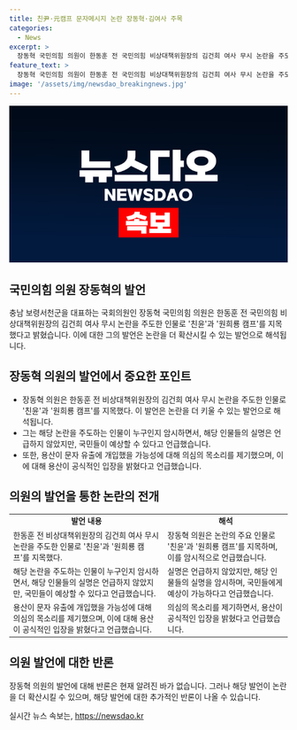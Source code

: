 ```yaml
---
title: 친尹·元캠프 문자메시지 논란 장동혁·김여사 주목
categories:
  - News
excerpt: >
  장동혁 국민의힘 의원이 한동훈 전 국민의힘 비상대책위원장의 김건희 여사 무시 논란을 주도한 사람들을 친윤(친윤석열) 인사와 원희룡 전 국토교통부 장관 캠프로 지목하며 논란에 대해 언급했다. 또한, 용산의 가능한 문자 유출 개입과 관련하여 의견을 밝히고, 한 전 위원장의 행동과 전후 맥락에 대한 설명을 덧붙였다.
feature_text: >
  장동혁 국민의힘 의원이 한동훈 전 국민의힘 비상대책위원장의 김건희 여사 무시 논란을 주도한 사람들을 친윤(친윤석열) 인사와 원희룡 전 국토교통부 장관 캠프로 지목하며 논란에 대해 언급했다. 또한, 용산의 가능한 문자 유출 개입과 관련하여 의견을 밝히고, 한 전 위원장의 행동과 전후 맥락에 대한 설명을 덧붙였다.
image: '/assets/img/newsdao_breakingnews.jpg'
---
```


<p><img src="/assets/img/newsdao_breakingnews.jpg" alt="flaretime 속보" /></p>

<h2 data-ke-size="size26">국민의힘 의원 장동혁의 발언</h2>

<p data-ke-size="size16">충남 보령서천군을 대표하는 국회의원인 장동혁 국민의힘 의원은 한동훈 전 국민의힘 비상대책위원장의 김건희 여사 무시 논란을 주도한 인물로 '친윤'과 '원희룡 캠프'를 지목했다고 밝혔습니다. 이에 대한 그의 발언은 논란을 더 확산시킬 수 있는 발언으로 해석됩니다.</p>

<h2 data-ke-size="size26">장동혁 의원의 발언에서 중요한 포인트</h2>

<ul>
    <li>장동혁 의원은 한동훈 전 비상대책위원장의 김건희 여사 무시 논란을 주도한 인물로 '친윤'과 '원희룡 캠프'를 지목했다. 이 발언은 논란을 더 키울 수 있는 발언으로 해석됩니다.</li>
    <li>그는 해당 논란을 주도하는 인물이 누구인지 암시하면서, 해당 인물들의 실명은 언급하지 않았지만, 국민들이 예상할 수 있다고 언급했습니다.</li>
    <li>또한, 용산이 문자 유출에 개입했을 가능성에 대해 의심의 목소리를 제기했으며, 이에 대해 용산이 공식적인 입장을 밝혔다고 언급했습니다.</li>
</ul>

<h2 data-ke-size="size26">의원의 발언을 통한 논란의 전개</h2>

<table>
    <tr>
        <td style="text-align: center; height: 17px;"><b>발언 내용</b></td>
        <td style="text-align: center; height: 17px;"><b>해석</b></td>
    </tr>
    <tr>
        <td>한동훈 전 비상대책위원장의 김건희 여사 무시 논란을 주도한 인물로 '친윤'과 '원희룡 캠프'를 지목했다.</td>
        <td>장동혁 의원은 논란의 주요 인물로 '친윤'과 '원희룡 캠프'를 지목하며, 이를 암시적으로 언급했습니다.</td>
    </tr>
    <tr>
        <td>해당 논란을 주도하는 인물이 누구인지 암시하면서, 해당 인물들의 실명은 언급하지 않았지만, 국민들이 예상할 수 있다고 언급했습니다.</td>
        <td>실명은 언급하지 않았지만, 해당 인물들의 실명을 암시하며, 국민들에게 예상이 가능하다고 언급했습니다.</td>
    </tr>
    <tr>
        <td>용산이 문자 유출에 개입했을 가능성에 대해 의심의 목소리를 제기했으며, 이에 대해 용산이 공식적인 입장을 밝혔다고 언급했습니다.</td>
        <td>의심의 목소리를 제기하면서, 용산이 공식적인 입장을 밝혔다고 언급했습니다.</td>
    </tr>
</table>

<h2 data-ke-size="size26">의원 발언에 대한 반론</h2>

<p data-ke-size="size16">장동혁 의원의 발언에 대해 반론은 현재 알려진 바가 없습니다. 그러나 해당 발언이 논란을 더 확산시킬 수 있으며, 해당 발언에 대한 추가적인 반론이 나올 수 있습니다.</p>
실시간 뉴스 속보는, <a href="https://newsdao.kr" rel="dofollow">https://newsdao.kr</a>


